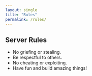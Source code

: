 ```yaml
---
layout: single
title: "Rules"
permalink: /rules/
---
```

## Server Rules
- No griefing or stealing.
- Be respectful to others.
- No cheating or exploiting.
- Have fun and build amazing things!